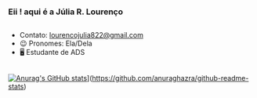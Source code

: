 ### Eii ! aqui é a Júlia R. Lourenço


##

- Contato: lourencojulia822@gmail.com
- 😉 Pronomes: Ela/Dela
- 🖥️ Estudante de ADS

##
[![Anurag's GitHub stats](https://github-readme-stats.vercel.app/api?username=ju019)](https://github-readme-stats.vercel.app/api/top-langs/?username=anuraghazra&layout=donut)](https://github.com/anuraghazra/github-readme-stats)
